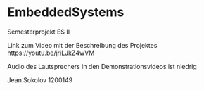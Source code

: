 # EmbeddedSystems
Semesterprojekt ES II

Link zum Video mit der Beschreibung des Projektes
https://youtu.be/jriLJkZ4wVM

Audio des Lautsprechers in den Demonstrationsvideos ist niedrig

Jean Sokolov
1200149
